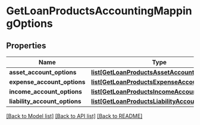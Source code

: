 # GetLoanProductsAccountingMappingOptions

## Properties
Name | Type | Description | Notes
------------ | ------------- | ------------- | -------------
**asset_account_options** | [**list[GetLoanProductsAssetAccountOptions]**](GetLoanProductsAssetAccountOptions.md) |  | [optional] 
**expense_account_options** | [**list[GetLoanProductsExpenseAccountOptions]**](GetLoanProductsExpenseAccountOptions.md) |  | [optional] 
**income_account_options** | [**list[GetLoanProductsIncomeAccountOptions]**](GetLoanProductsIncomeAccountOptions.md) |  | [optional] 
**liability_account_options** | [**list[GetLoanProductsLiabilityAccountOptions]**](GetLoanProductsLiabilityAccountOptions.md) |  | [optional] 

[[Back to Model list]](../README.md#documentation-for-models) [[Back to API list]](../README.md#documentation-for-api-endpoints) [[Back to README]](../README.md)


